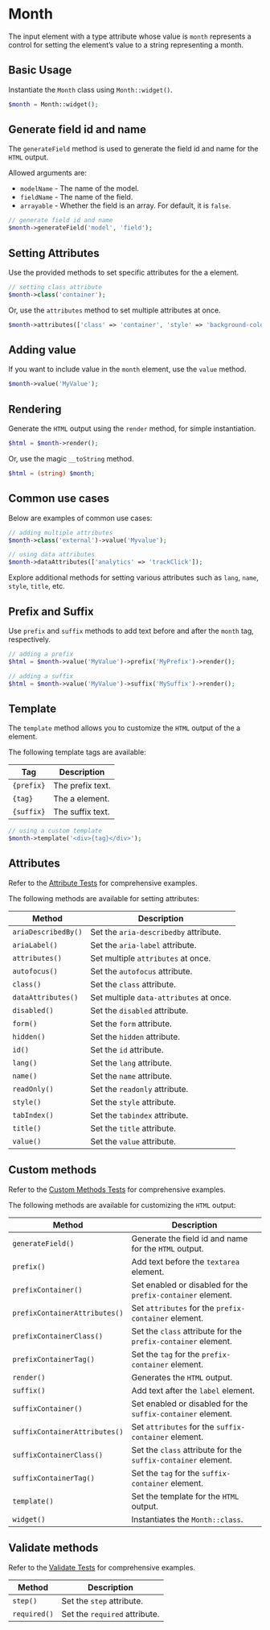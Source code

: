 # Month

The input element with a type attribute whose value is `month` represents a control for setting the element’s value to a
string representing a month.

## Basic Usage

Instantiate the `Month` class using `Month::widget()`.

```php
$month = Month::widget();
```

## Generate field id and name

The `generateField` method is used to generate the field id and name for the `HTML` output.

Allowed arguments are:

- `modelName` - The name of the model.
- `fieldName` - The name of the field.
- `arrayable` - Whether the field is an array. For default, it is `false`.

```php
// generate field id and name
$month->generateField('model', 'field');
```

## Setting Attributes

Use the provided methods to set specific attributes for the a element.

```php
// setting class attribute
$month->class('container');
```

Or, use the `attributes` method to set multiple attributes at once.

```php
$month->attributes(['class' => 'container', 'style' => 'background-color: #eee;']);
```

## Adding value

If you want to include value in the `month` element, use the `value` method.

```php
$month->value('MyValue');
```

## Rendering

Generate the `HTML` output using the `render` method, for simple instantiation. 

```php
$html = $month->render();
```

Or, use the magic `__toString` method.

```php
$html = (string) $month;
```

## Common use cases

Below are examples of common use cases:

```php
// adding multiple attributes
$month->class('external')->value('Myvalue');

// using data attributes
$month->dataAttributes(['analytics' => 'trackClick']);
```

Explore additional methods for setting various attributes such as `lang`, `name`, `style`, `title`, etc.

## Prefix and Suffix

Use `prefix` and `suffix` methods to add text before and after the `month` tag, respectively.

```php
// adding a prefix
$html = $month->value('MyValue')->prefix('MyPrefix')->render();

// adding a suffix
$html = $month->value('MyValue')->suffix('MySuffix')->render();
```

## Template

The `template` method allows you to customize the `HTML` output of the a element.

The following template tags are available:

| Tag        | Description      |
| ---------- | ---------------- |
| `{prefix}` | The prefix text. |
| `{tag}`    | The a element.   |
| `{suffix}` | The suffix text. |

```php
// using a custom template
$month->template('<div>{tag}</div>');
```

## Attributes

Refer to the [Attribute Tests](https://github.com/php-forge/html/blob/main/tests/Input/Month/AttributeTest.php) for
comprehensive examples.

The following methods are available for setting attributes:

| Method             | Description                                                                                     |
| ------------------ | ----------------------------------------------------------------------------------------------- |
| `ariaDescribedBy()`| Set the `aria-describedby` attribute.                                                           |
| `ariaLabel()`      | Set the `aria-label` attribute.                                                                 |
| `attributes()`     | Set multiple `attributes` at once.                                                              |
| `autofocus()`      | Set the `autofocus` attribute.                                                                  |
| `class()`          | Set the `class` attribute.                                                                      |
| `dataAttributes()` | Set multiple `data-attributes` at once.                                                         |
| `disabled()`       | Set the `disabled` attribute.                                                                   |
| `form()`           | Set the `form` attribute.                                                                       |
| `hidden()`         | Set the `hidden` attribute.                                                                     |
| `id()`             | Set the `id` attribute.                                                                         |
| `lang()`           | Set the `lang` attribute.                                                                       |
| `name()`           | Set the `name` attribute.                                                                       |
| `readOnly()`       | Set the `readonly` attribute.                                                                   |
| `style()`          | Set the `style` attribute.                                                                      |
| `tabIndex()`       | Set the `tabindex` attribute.                                                                   |
| `title()`          | Set the `title` attribute.                                                                      |
| `value()`          | Set the `value` attribute.                                                                      |

## Custom methods

Refer to the [Custom Methods Tests](https://github.com/php-forge/html/blob/main/tests/Input/Month/CustomMethodTest.php) 
for comprehensive examples.

The following methods are available for customizing the `HTML` output:

| Method                       | Description                                                                           |
| ---------------------------- | ------------------------------------------------------------------------------------- |
| `generateField()`           | Generate the field id and name for the `HTML` output.                                  |
| `prefix()`                   | Add text before the `textarea` element.                                               |
| `prefixContainer()`          | Set enabled or disabled for the `prefix-container` element.                           |
| `prefixContainerAttributes()`| Set `attributes` for the `prefix-container` element.                                  |                                            
| `prefixContainerClass()`     | Set the `class` attribute for the `prefix-container` element.                         |
| `prefixContainerTag()`       | Set the `tag` for the `prefix-container` element.                                     |
| `render()`                   | Generates the `HTML` output.                                                          |
| `suffix()`                   | Add text after the `label` element.                                                   |
| `suffixContainer()`          | Set enabled or disabled for the `suffix-container` element.                           |
| `suffixContainerAttributes()`| Set `attributes` for the `suffix-container` element.                                  |
| `suffixContainerClass()`     | Set the `class` attribute for the `suffix-container` element.                         |
| `suffixContainerTag()`       | Set the `tag` for the `suffix-container` element.                                     |
| `template()`                 | Set the template for the `HTML` output.                                               |
| `widget()`                   | Instantiates the `Month::class`.                                                      |

## Validate methods

Refer to the [Validate Tests](https://github.com/php-forge/html/blob/main/tests/Input/Month/ValidateTest.php)
for comprehensive examples.

| Method         | Description                                                                                         |
| -------------- | --------------------------------------------------------------------------------------------------- |
| `step()`       | Set the `step` attribute.                                                                           |
| `required()`   | Set the `required` attribute.                                                                       |
